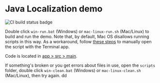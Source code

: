 # Java Localization demo

![CI build status badge](https://github.com/cletusw/java-l10n/workflows/Java%20build/badge.svg)

Double click `win-run.bat` (Windows) or `mac-linux-run.sh` (Mac/Linux) to build and run the demo. Note that, by default, Mac OS disallows running scripts in this way. As a workaround, follow [these steps](https://apple.stackexchange.com/a/322693/112177) to manually open the script with the Terminal app.

Code is located in [app > src > main](app/src/main).

If something's broken or you get errors about files in use, open the `scripts` folder, double click `win-clean.bat` (Windows) or `mac-linux-clean.sh` (Mac/Linux), then try again.
dd